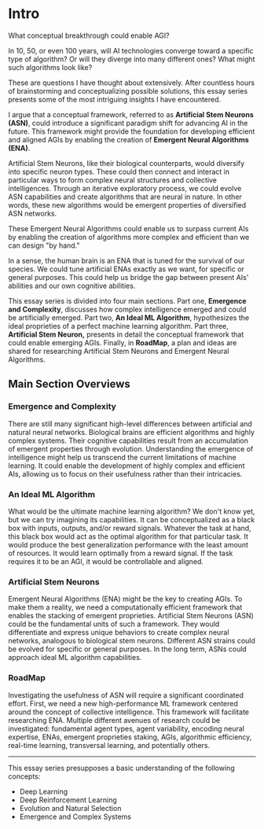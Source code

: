 # Intro

What conceptual breakthrough could enable AGI?

In 10, 50, or even 100 years, will AI technologies converge toward a specific type of algorithm? Or will they diverge into many different ones? What might such algorithms look like?

These are questions I have thought about extensively. 
After countless hours of brainstorming and conceptualizing possible solutions, this essay series presents some of the most intriguing insights I have encountered. 

I argue that a conceptual framework, referred to as **Artificial Stem Neurons (ASN)**, could introduce a significant paradigm shift for advancing AI in the future. This framework might provide the foundation for developing efficient and aligned AGIs by enabling the creation of **Emergent Neural Algorithms (ENA)**.

Artificial Stem Neurons, like their biological counterparts, would diversify into specific neuron types. These could then connect and interact in particular ways to form complex neural structures and collective intelligences. Through an iterative exploratory process, we could evolve ASN capabilities and create algorithms that are neural in nature. In other words, these new algorithms would be emergent properties of diversified ASN networks.

These Emergent Neural Algorithms could enable us to surpass current AIs by enabling the creation of algorithms more complex and efficient than we can design "by hand."

In a sense, the human brain is an ENA that is tuned for the survival of our species. We could tune artificial ENAs exactly as we want, for specific or general purposes. This could help us bridge the gap between present AIs' abilities and our own cognitive abilities.

This essay series is divided into four main sections. Part one, **Emergence and Complexity**, discusses how complex intelligence emerged and could be artificially emerged. Part two, **An Ideal ML Algorithm**, hypothesizes the ideal proprieties of a perfect machine learning algorithm. Part three, **Artificial Stem Neuron,** presents in detail the conceptual framework that could enable emerging AGIs. Finally, in **RoadMap**, a plan and ideas are shared for researching Artificial Stem Neurons and Emergent Neural Algorithms.


## Main Section Overviews


### Emergence and Complexity

There are still many significant high-level differences between artificial and natural neural networks. Biological brains are efficient algorithms and highly complex systems. Their cognitive capabilities result from an accumulation of emergent properties through evolution. Understanding the emergence of intelligence might help us transcend the current limitations of machine learning. It could enable the development of highly complex and efficient AIs, allowing us to focus on their usefulness rather than their intricacies.

### An Ideal ML Algorithm

What would be the ultimate machine learning algorithm? We don't know yet, but we can try imagining its capabilities. It can be conceptualized as a black box with inputs, outputs, and/or reward signals. Whatever the task at hand, this black box would act as the optimal algorithm for that particular task. It would produce the best generalization performance with the least amount of resources. It would learn optimally from a reward signal. If the task requires it to be an AGI, it would be controllable and aligned.


### Artificial Stem Neurons

Emergent Neural Algorithms (ENA) might be the key to creating AGIs. To make them a reality, we need a computationally efficient framework that enables the stacking of emergent proprieties. Artificial Stem Neurons (ASN) could be the fundamental units of such a framework. They would differentiate and express unique behaviors to create complex neural networks, analogous to biological stem neurons. Different ASN strains could be evolved for specific or general purposes. In the long term, ASNs could approach ideal ML algorithm capabilities.

### RoadMap

Investigating the usefulness of ASN will require a significant coordinated effort. First, we need a new high-performance ML framework centered around the concept of collective intelligence. This framework will facilitate researching ENA. Multiple different avenues of research could be investigated: fundamental agent types, agent variability, encoding neural expertise, ENAs, emergent proprieties staking, AGIs, algorithmic efficiency, real-time learning, transversal learning, and potentially others.

***

This essay series presupposes a basic understanding of the following concepts:

- Deep Learning
- Deep Reinforcement Learning
- Evolution and Natural Selection
- Emergence and Complex Systems